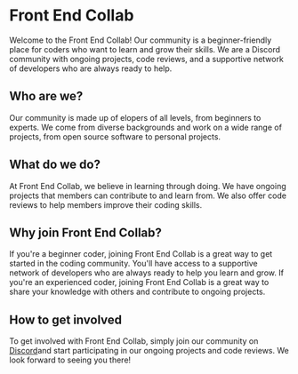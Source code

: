 # Front End Collab

Welcome to the Front End Collab! Our community is a beginner-friendly place for coders who want to learn and grow their skills. We are a Discord community with ongoing projects, code reviews, and a supportive network of developers who are always ready to help.

## Who are we?

Our community is made up of elopers of all levels, from beginners to experts. We come from diverse backgrounds and work on a wide range of projects, from open source software to personal projects.

## What do we do?

At Front End Collab, we believe in learning through doing. We have ongoing projects that members can contribute to and learn from. We also offer code reviews to help members improve their coding skills.

## Why join Front End Collab?

If you're a beginner coder, joining Front End Collab is a great way to get started in the coding community. You'll have access to a supportive network of developers who are always ready to help you learn and grow. If you're an experienced coder, joining Front End Collab is a great way to share your knowledge with others and contribute to ongoing projects.
## How to get involved

To get involved with Front End Collab, simply join our community on [Discord](https://discord.gg/zdbJkaRG)and start participating in our ongoing projects and code reviews. We look forward to seeing you there!

